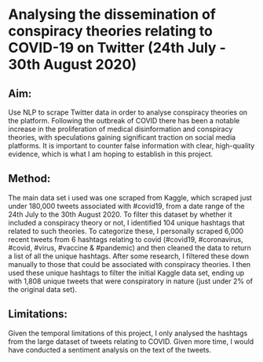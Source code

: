 # Analysing the dissemination of conspiracy theories relating to COVID-19 on Twitter (24th July - 30th August 2020)

## Aim: 
Use NLP to scrape Twitter data in order to analyse conspiracy theories on the platform. Following the outbreak of COVID there has been a notable increase in the proliferation of medical disinformation and conspiracy theories, with speculations gaining significant traction on social media platforms. It is important to counter false information with clear, high-quality evidence, which is what I am hoping to establish in this project.  

## Method: 
The main data set i used was one scraped from Kaggle, which scraped just under 180,000 tweets associated with #covid19, from a date range of the 24th July to the 30th August 2020. To filter this dataset by whether it included a conspiracy theory or not, I identified 104 unique hashtags that related to such theories. To categorize these, I personally scraped 6,000 recent tweets from 6 hashtags relating to covid (#covid19, #coronavirus, #covid, #virus, #vaccine & #pandemic) and then cleaned the data to return a list of all the unique hashtags. After some research, I filtered these down manually to those that could be associated with conspiracy theories. I then used these unique hashtags to filter the initial Kaggle data set, ending up with 1,808 unique tweets that were conspiratory in nature (just under 2% of the original data set).

## Limitations:
Given the temporal limitations of this project, I only analysed the hashtags from the large dataset of tweets relating to COVID. Given more time, I would have conducted a sentiment analysis on the text of the tweets.
